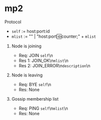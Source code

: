 # mp2

Protocol

- `self` := host:port:id
- `mlist` := "" | "host:port:id:counter;" + `mlist`

1. Node is joining
    - Req: JOIN `self`\n
    - Res 1: JOIN_OK\n`mlist`\n
    - Res 2: JOIN_ERROR\n`description`\n

2. Node is leaving
    - Req: BYE `self`\n
    - Res: None

3. Gossip membership list
    - Req: PING `self`\n`mlist`\n
    - Res: None


